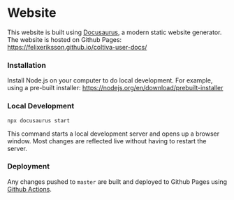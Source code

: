 # Website

This website is built using [Docusaurus](https://docusaurus.io/), a modern static website generator. The website is hosted on Github Pages: https://felixeriksson.github.io/coltiva-user-docs/

### Installation

Install Node.js on your computer to do local development. For example, using a pre-built installer: https://nodejs.org/en/download/prebuilt-installer   

### Local Development

```
npx docusaurus start
```

This command starts a local development server and opens up a browser window. Most changes are reflected live without having to restart the server.

### Deployment

Any changes pushed to `master` are built and deployed to Github Pages using [Github Actions](https://github.com/felixeriksson/coltiva-user-docs/actions).
